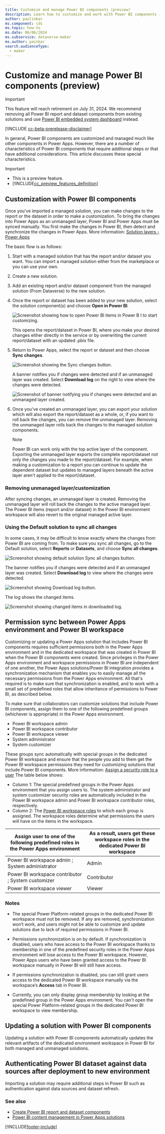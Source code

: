```yaml
---
title: Customize and manage Power BI components (preview)
description: Learn how to customize and work with Power BI components in Power Apps solutions.
author: paulinbar
ms.component: cds
ms.topic: how-to
ms.date: 06/06/2024
ms.subservice: dataverse-maker
ms.author: painbar
search.audienceType: 
  - maker
---
```

# Customize and manage Power BI components (preview)

> [!IMPORTANT]
> This feature will reach retirement on July 31, 2024. We recommend removing all Power BI report and dataset components from existing solutions and use [Power BI embedded system dashboard](./create-edit-powerbi-embedded-page.md) instead.

[!INCLUDE [cc-beta-prerelease-disclaimer](../../includes/cc-beta-prerelease-disclaimer.md)]

In general, Power BI components are customized and managed much like other components in Power Apps. However, there are a number of characteristics of Power BI components that require additional steps or that have additional considerations. This article discusses these special characteristics.

> [!IMPORTANT]
> - This is a preview feature.
> - [!INCLUDE[cc_preview_features_definition](../../includes/cc-preview-features-definition.md)]

## Customization with Power BI components

Once you've imported a managed solution, you can make changes to the report or the dataset in order to make a customization. To bring the changes into Power Apps as an unmanaged layer, Power BI and Power Apps must be synced manually. You first make the changes in Power BI, then detect and synchronize the changes in Power Apps. More information: [Solution layers - Power Apps](../data-platform/solution-layers.md)

The basic flow is as follows:

1. Start with a managed solution that has the report and/or dataset you want. You can import a managed solution either from the marketplace or you can use your own.

1. Create a new solution.

1. Add an existing report and/or dataset component from the managed solution (From Dataverse) to the new solution.

1. Once the report or dataset has been added to your new solution, select the solution  component(s) and choose **Open in Power BI**.

    ![Screenshot showing how to open Power BI items in Power B I to start customizing.](./media/customize-manage-powerbi-components/open-power-bi-start-customizing.png)
    
    This opens the report/dataset in Power BI, where you make your desired changes either directly in the service or by overwriting the current report/dataset with an updated .pbix file.

1. Return to Power Apps, select the report or dataset and then choose **Sync changes**. 

    ![Screenshot showing the Sync changes button.](./media/customize-manage-powerbi-components/sync-changes.png)

    A banner notifies you if changes were detected and if an unmanaged layer was created. Select **Download log** on the right to view where the changes were detected.

    ![Screenshot of banner notifying you if changes were detected and an unmanaged layer created.](./media/customize-manage-powerbi-components/banner-change-unmanaged-layer-detection.png)

1. Once you've created an unmanaged layer, you can export your solution which will also export the report/dataset as a whole, or, if you want to roll back the changes, you can remove the unmanaged layer. Removing the unmanaged layer rolls back the changes to the managed solution components.

    > [!NOTE]
    > Power BI can work only with the top active layer of the component. Exporting the unmanaged layer exports the complete report/dataset not only the changes you made to the report/dataset. For example, when making a customization to a report you can continue to update the dependent dataset but updates to managed layers beneath the active layer aren't applied to the report/dataset.  

### Removing unmanaged layer/customization 

After syncing changes, an unmanaged layer is created. Removing the unmanaged layer will roll back the changes to the active managed layer. The Power BI items (report and/or dataset) in the Power BI environment workspace will also revert to the original managed active layer. 

### Using the Default solution to sync all changes

In some cases, it may be difficult to know exactly where the changes from Power BI are coming from. To make sure you sync all changes, go to the Default solution, select **Reports** or **Datasets**, and choose **Sync all changes**.

![Screenshot showing default solution Sync all changes button.](./media/customize-manage-powerbi-components/sync-all-changes.png)

The banner notifies you if changes were detected and if an unmanaged layer was created. Select **Download log** to view where the changes were detected.

![Screenshot showing Download log button.](./media/customize-manage-powerbi-components/download-log.png)

The log shows the changed items.

![Screenshot showing changed items in downloaded log.](./media/customize-manage-powerbi-components/changed-items-log.png)

## Permission sync between Power Apps environment and Power BI workspace

Customizing or updating a Power Apps solution that includes Power BI components requires sufficient permissions both in the Power Apps environment and in the dedicated workspace that was created in Power BI when the Power BI components were created. Since privileges in the Power Apps environment and workspace permissions in Power BI are independent of one another, the Power Apps solutions/Power BI integration provides a synchronization mechanism that enables you to easily manage all the necessary permissions from the Power Apps environment. All that's required is to make sure that synchronization is enabled, and to work with a small set of predefined roles that allow inheritance of permissions to Power BI, as described below.  

To make sure that collaborators can customize solutions that include Power BI components, assign them to one of the following predefined groups (whichever is appropriate) in the Power Apps environment.

* Power BI workspace admin
* Power BI workspace contributor
* Power BI workspace viewer
* System administrator
* System customizer 

These groups sync automatically with special groups in the dedicated Power BI workspace and ensure that the people you add to them get the Power BI workspace permissions they need for customizing solutions that include Power BI components. More information: [Assign a security role to a user](/power-platform/admin/assign-security-roles)
The table below shows:

* Column 1: The special predefined groups in the Power Apps environment that you assign users to. The system administrator and system customizer security roles are automatically included in the Power BI workspace admin and Power BI workspace contributor roles, respectively.
* Column 2: The [Power BI workspace roles](/power-bi/collaborate-share/service-roles-new-workspaces) to which each group is assigned. The workspace roles determine what permissions the users will have on the items in the workspace.

|Assign user to one of the following predefined roles in the Power Apps environment   |As a result, users get these workspace roles in the dedicated Power BI workspace     |
|---------|---------|
|Power BI workspace admin ; System administrator      |Admin        |
|Power BI workspace contributor ; System customizer      |Contributor         |
|Power BI workspace viewer     |Viewer         |

### Notes 

* The special Power Platform-related groups in the dedicated Power BI workspace must not be removed. If any are removed, synchronization won’t work, and users might not be able to customize and update solutions due to lack of required permissions in Power BI.

* Permissions synchronization is on by default. If synchronization is disabled, users who have access to the Power BI workspace thanks to membership in one of the predefined security roles in the Power Apps environment will lose access to the Power BI workspace. However, Power Apps users who have been granted access to the Power BI workspace manually in Power BI will still have access.

* If permissions synchronization is disabled, you can still grant users access to the dedicated Power BI workspace manually via the workspace’s **Access** tab in Power BI.

* Currently, you can only display group membership by looking at the predefined group in the Power Apps environment. You can't open the special Power Platform-related groups in the dedicated Power BI workspace to view membership. 

## Updating a solution with Power BI components

Updating a solution with Power BI components automatically updates the relevant artifacts of the dedicated environment workspace in Power BI for both managed and unmanaged solutions.

## Authenticating Power BI dataset against data sources after deployment to new environment

Importing a solution may require additional steps in Power BI such as authentication against data sources and dataset refresh.

### See also

* [Create Power BI report and dataset components](./create-edit-powerbi-report-dataset-components.md)
* [Power BI content management in Power Apps solutions](./power-bi-content-management-power-apps-solutions.md)

[!INCLUDE[footer-include](../../includes/footer-banner.md)]
